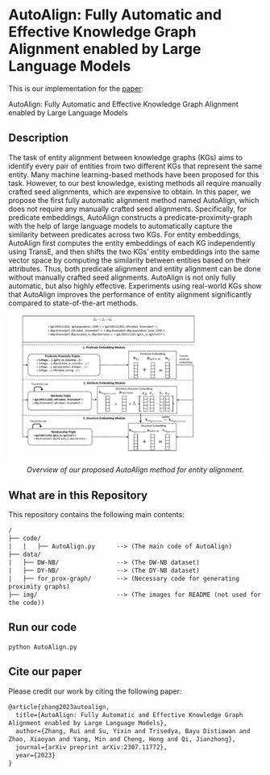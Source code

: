 # AutoAlign: Fully Automatic and Effective Knowledge Graph Alignment enabled by Large Language Models


This is our implementation for the [paper](https://arxiv.org/pdf/2307.11772.pdf):

AutoAlign: Fully Automatic and Effective Knowledge Graph Alignment enabled by Large Language Models


## Description

The task of entity alignment between knowledge graphs (KGs) aims to identify every pair of entities from two different KGs
that represent the same entity. Many machine learning-based methods have been proposed for this task. However, to our best
knowledge, existing methods all require manually crafted seed alignments, which are expensive to obtain. In this paper, we propose
the first fully automatic alignment method named AutoAlign, which does not require any manually crafted seed alignments. Specifically,
for predicate embeddings, AutoAlign constructs a predicate-proximity-graph with the help of large language models to automatically
capture the similarity between predicates across two KGs. For entity embeddings, AutoAlign first computes the entity embeddings of
each KG independently using TransE, and then shifts the two KGs’ entity embeddings into the same vector space by computing the
similarity between entities based on their attributes. Thus, both predicate alignment and entity alignment can be done without manually
crafted seed alignments. AutoAlign is not only fully automatic, but also highly effective. Experiments using real-world KGs show that
AutoAlign improves the performance of entity alignment significantly compared to state-of-the-art methods.


<p align="center">
  <img src="/img/overall-framework.pdf", alt="Model Structure" width="800">
  <p align="center"><em>Overview of our proposed AutoAlign method for entity alignment.</em></p>
</p>

## What are in this Repository
This repository contains the following main contents:

```
/
├── code/                         
|   |   ├── AutoAlign.py      --> (The main code of AutoAlign)
├── data/                   
|   ├── DW-NB/                --> (The DW-NB dataset)
|   ├── DY-NB/                --> (The DY-NB dataset)
|   ├── for_prox-graph/       --> (Necessary code for generating proximity graphs)
├── img/                      --> (The images for README (not used for the code))   
```

## Run our code

```
python AutoAlign.py
```

## Cite our paper

Please credit our work by citing the following paper:

```
@article{zhang2023autoalign,
  title={AutoAlign: Fully Automatic and Effective Knowledge Graph Alignment enabled by Large Language Models},
  author={Zhang, Rui and Su, Yixin and Trisedya, Bayu Distiawan and Zhao, Xiaoyan and Yang, Min and Cheng, Hong and Qi, Jianzhong},
  journal={arXiv preprint arXiv:2307.11772},
  year={2023}
}
```
